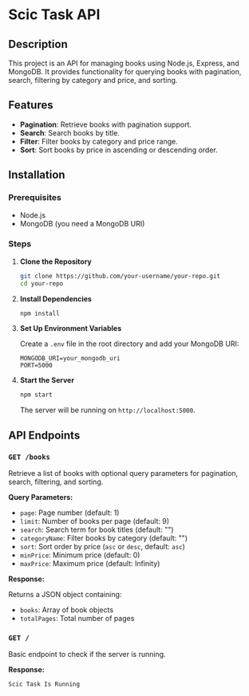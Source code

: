 # Scic Task API

## Description

This project is an API for managing books using Node.js, Express, and MongoDB. It provides functionality for querying books with pagination, search, filtering by category and price, and sorting.

## Features

- **Pagination**: Retrieve books with pagination support.
- **Search**: Search books by title.
- **Filter**: Filter books by category and price range.
- **Sort**: Sort books by price in ascending or descending order.

## Installation

### Prerequisites

- Node.js
- MongoDB (you need a MongoDB URI)

### Steps

1. **Clone the Repository**

    ```bash
    git clone https://github.com/your-username/your-repo.git
    cd your-repo
    ```

2. **Install Dependencies**

    ```bash
    npm install
    ```

3. **Set Up Environment Variables**

    Create a `.env` file in the root directory and add your MongoDB URI:

    ```plaintext
    MONGODB_URI=your_mongodb_uri
    PORT=5000
    ```

4. **Start the Server**

    ```bash
    npm start
    ```

    The server will be running on `http://localhost:5000`.

## API Endpoints

### `GET /books`

Retrieve a list of books with optional query parameters for pagination, search, filtering, and sorting.

**Query Parameters:**

- `page`: Page number (default: 1)
- `limit`: Number of books per page (default: 9)
- `search`: Search term for book titles (default: "")
- `categoryName`: Filter books by category (default: "")
- `sort`: Sort order by price (`asc` or `desc`, default: `asc`)
- `minPrice`: Minimum price (default: 0)
- `maxPrice`: Maximum price (default: Infinity)

**Response:**

Returns a JSON object containing:
- `books`: Array of book objects
- `totalPages`: Total number of pages

### `GET /`

Basic endpoint to check if the server is running.

**Response:**

```plaintext
Scic Task Is Running
